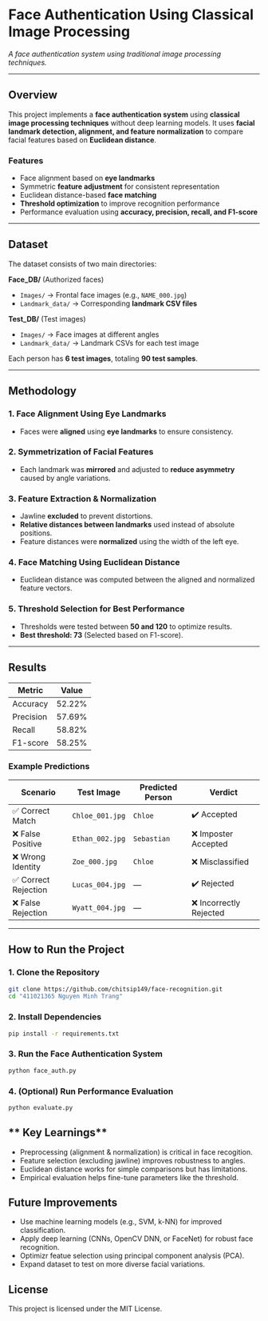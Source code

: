 # **Face Authentication Using Classical Image Processing**
*A face authentication system using traditional image processing techniques.*

---

## **Overview**
This project implements a **face authentication system** using **classical image processing techniques** without deep learning models. It uses **facial landmark detection, alignment, and feature normalization** to compare facial features based on **Euclidean distance**.

### **Features**
- Face alignment based on **eye landmarks**  
- Symmetric **feature adjustment** for consistent representation  
- Euclidean distance-based **face matching**  
- **Threshold optimization** to improve recognition performance  
- Performance evaluation using **accuracy, precision, recall, and F1-score**

---

## **Dataset**
The dataset consists of two main directories:

 **Face_DB/** (Authorized faces)  
- `Images/` → Frontal face images (e.g., `NAME_000.jpg`)  
- `Landmark_data/` → Corresponding **landmark CSV files**  

 **Test_DB/** (Test images)  
- `Images/` → Face images at different angles  
- `Landmark_data/` → Landmark CSVs for each test image  

Each person has **6 test images**, totaling **90 test samples**.

---

## **Methodology**
### **1️. Face Alignment Using Eye Landmarks**
- Faces were **aligned** using **eye landmarks** to ensure consistency.

### **2️. Symmetrization of Facial Features**
- Each landmark was **mirrored** and adjusted to **reduce asymmetry** caused by angle variations.

### **3️. Feature Extraction & Normalization**
- Jawline **excluded** to prevent distortions.  
- **Relative distances between landmarks** used instead of absolute positions.  
- Feature distances were **normalized** using the width of the left eye.

### **4️. Face Matching Using Euclidean Distance**
- Euclidean distance was computed between the aligned and normalized feature vectors.

### **5️. Threshold Selection for Best Performance**
- Thresholds were tested between **50 and 120** to optimize results.  
- **Best threshold: 73** (Selected based on F1-score).

---

## **Results**
| Metric       | Value  |
|-------------|--------|
| Accuracy    | 52.22% |
| Precision   | 57.69% |
| Recall      | 58.82% |
| F1-score    | 58.25% |

### **Example Predictions**
| Scenario               | Test Image        | Predicted Person | Verdict |
|------------------------|------------------|------------------|---------|
| ✅ Correct Match       | `Chloe_001.jpg`  | `Chloe`          | ✔️ Accepted |
| ❌ False Positive      | `Ethan_002.jpg`  | `Sebastian`      | ❌ Imposter Accepted |
| ❌ Wrong Identity      | `Zoe_000.jpg`    | `Chloe`          | ❌ Misclassified |
| ✅ Correct Rejection  | `Lucas_004.jpg`  | —                | ✔️ Rejected |
| ❌ False Rejection    | `Wyatt_004.jpg`  | —                | ❌ Incorrectly Rejected |

---

## **How to Run the Project**
### **1️. Clone the Repository**
```bash
git clone https://github.com/chitsip149/face-recognition.git
cd "411021365 Nguyen Minh Trang"
```

### **2️. Install Dependencies**
```bash
pip install -r requirements.txt
```

### **3️. Run the Face Authentication System**
```bash
python face_auth.py
```

### **4️. (Optional) Run Performance Evaluation**
```bash
python evaluate.py
```

## ** Key Learnings**
- Preprocessing (alignment & normalization) is critical in face recogition.
- Feature selection (excluding jawline) improves robustness to angles.
- Euclidean distance works for simple comparisons but has limitations.
- Empirical evaluation helps fine-tune parameters like the threshold.


## **Future Improvements**
- Use machine learning models (e.g., SVM, k-NN) for improved classification.
- Apply deep learning (CNNs, OpenCV DNN, or FaceNet) for robust face recognition.
- Optimizr featue selection using principal component analysis (PCA).
- Expand dataset to test on more diverse facial variations.

## **License**
This project is licensed under the MIT License.
